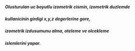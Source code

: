 ##### Olusturulan uc boyutlu izometrik cismin, izometrik duzlemde
##### kullanicinin girdigi x,y,z degerlerine gore,
##### izometrik izdusumunu alma, oteleme ve olcekleme
##### islemlerini yapar.
